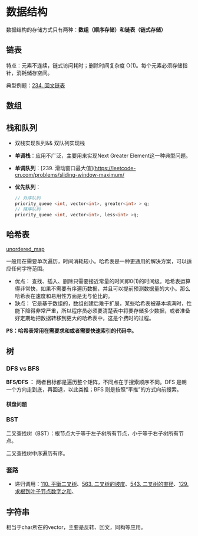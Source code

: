 # 数据结构

数据结构的存储方式只有两种：**数组（顺序存储）**和**链表（链式存储）**

## 链表

特点：元素不连续，链式访问耗时；删除时间复杂度 O(1)。每个元素必须存储指针，消耗储存空间。

典型例题：[234. 回文链表](https://leetcode-cn.com/problems/palindrome-linked-list/)



## 数组



## 栈和队列

- 双栈实现队列&& 双队列实现栈

- **单调栈**：应用不广泛，主要用来实现Next Greater Element这一种典型问题。

- **单调队列**：[239. 滑动窗口最大值](https://leetcode-cn.com/problems/sliding-window-maximum/

- **优先队列**：

  ```C++
  // 升序队列
  priority_queue <int, vector<int>, greater<int> > q;
  // 降序队列
  priority_queue <int, vector<int>, less<int> >q;
  ```

  

## 哈希表

[unordered_map](https://zh.cppreference.com/w/cpp/container/unordered_map)

一般用在需要单次遍历，时间消耗较小。哈希表是一种更通用的解决方案，可以适应任何字符范围。

- 优点：
  查找、插入、删除只需要接近常量的时间即0(1)的时间级。哈希表运算得非常快，如果不需要有序遍历数据，并且可以提前预测数据量的大小。那么哈希表在速度和易用性方面是无与伦比的。
- 缺点：
  它是基于数组的，数组创建后难于扩展，某些哈希表被基本填满时，性能下降得非常严重，所以程序员必须要清楚表中将要存储多少数据，或者准备好定期地把数据转移到更大的哈希表中，这是个费时的过程。

**PS：哈希表常用在需要求和或者需要快速索引的代码中。**



## 树

###	 DFS vs BFS

**BFS/DFS ：** 两者目标都是遍历整个矩阵，不同点在于搜索顺序不同。DFS 是朝一个方向走到底，再回退，以此类推；BFS 则是按照“平推”的方式向前搜索。

#### 棋盘问题

### BST

二叉查找树（BST）：根节点大于等于左子树所有节点，小于等于右子树所有节点。

二叉查找树中序遍历有序。



### 套路

- 递归调用：[110. 平衡二叉树](https://leetcode-cn.com/problems/balanced-binary-tree/)、[563. 二叉树的坡度](https://leetcode-cn.com/problems/binary-tree-tilt/)、[543. 二叉树的直径](https://leetcode-cn.com/problems/diameter-of-binary-tree/)、[129. 求根到叶子节点数字之和](https://leetcode-cn.com/problems/sum-root-to-leaf-numbers/)、



## 字符串

相当于char所在的vector，主要是反转、回文，同构等应用。




